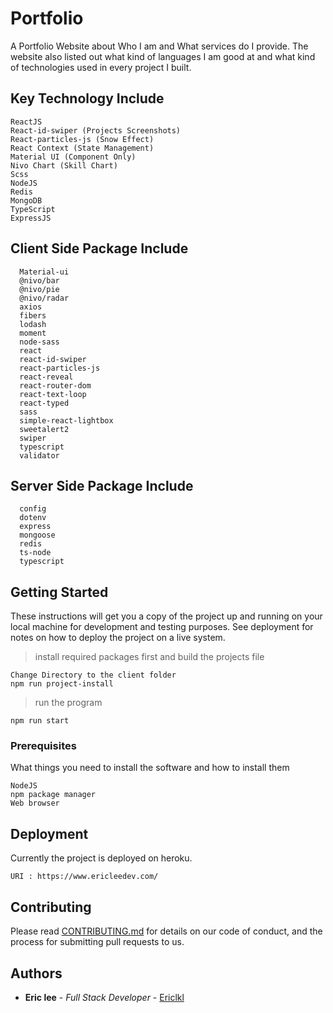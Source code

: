 # Portfolio
A Portfolio Website about Who I am and What services do I provide. The website also listed out what kind of languages I am good at and what kind of technologies used in every project I built. 


## Key Technology Include
```
ReactJS
React-id-swiper (Projects Screenshots)
React-particles-js (Snow Effect)
React Context (State Management)
Material UI (Component Only)
Nivo Chart (Skill Chart)
Scss
NodeJS
Redis
MongoDB
TypeScript
ExpressJS
```

## Client Side Package Include
```
  Material-ui 
  @nivo/bar
  @nivo/pie
  @nivo/radar
  axios
  fibers
  lodash
  moment
  node-sass
  react
  react-id-swiper
  react-particles-js
  react-reveal
  react-router-dom
  react-text-loop
  react-typed
  sass
  simple-react-lightbox
  sweetalert2
  swiper
  typescript
  validator
```

## Server Side Package Include
```
  config
  dotenv
  express
  mongoose
  redis
  ts-node
  typescript
```

## Getting Started

These instructions will get you a copy of the project up and running on your local machine for development and testing purposes. See deployment for notes on how to deploy the project on a live system.

> install required packages first and build the projects file

```
Change Directory to the client folder 
npm run project-install
```
> run the program
```
npm run start
```

### Prerequisites

What things you need to install the software and how to install them

```
NodeJS
npm package manager
Web browser
```

## Deployment

Currently the project is deployed on heroku. 

```
URI : https://www.ericleedev.com/
```


## Contributing

Please read [CONTRIBUTING.md](https://gist.github.com/PurpleBooth/b24679402957c63ec426) for details on our code of conduct, and the process for submitting pull requests to us.

## Authors

* **Eric lee** - *Full Stack Developer* - [Ericlkl](https://github.com/Ericlkl)
